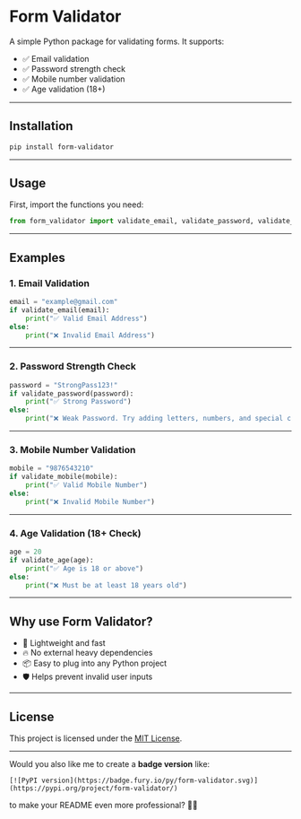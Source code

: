 

# Form Validator

A simple Python package for validating forms. It supports:

- ✅ Email validation
- ✅ Password strength check
- ✅ Mobile number validation
- ✅ Age validation (18+)

---

## Installation

```bash
pip install form-validator
```

---

## Usage

First, import the functions you need:

```python
from form_validator import validate_email, validate_password, validate_mobile, validate_age
```

---

## Examples

### 1. Email Validation

```python
email = "example@gmail.com"
if validate_email(email):
    print("✅ Valid Email Address")
else:
    print("❌ Invalid Email Address")
```

---

### 2. Password Strength Check

```python
password = "StrongPass123!"
if validate_password(password):
    print("✅ Strong Password")
else:
    print("❌ Weak Password. Try adding letters, numbers, and special characters.")
```

---

### 3. Mobile Number Validation

```python
mobile = "9876543210"
if validate_mobile(mobile):
    print("✅ Valid Mobile Number")
else:
    print("❌ Invalid Mobile Number")
```

---

### 4. Age Validation (18+ Check)

```python
age = 20
if validate_age(age):
    print("✅ Age is 18 or above")
else:
    print("❌ Must be at least 18 years old")
```

---

## Why use Form Validator?

- 🚀 Lightweight and fast
- 🔥 No external heavy dependencies
- 📦 Easy to plug into any Python project
- 🛡️ Helps prevent invalid user inputs

---

## License

This project is licensed under the [MIT License](LICENSE).

---

Would you also like me to create a **badge version** like:

```
[![PyPI version](https://badge.fury.io/py/form-validator.svg)](https://pypi.org/project/form-validator/)
```

to make your README even more professional? 🚀🎯  
